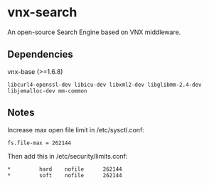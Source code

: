 # vnx-search
An open-source Search Engine based on VNX middleware.

## Dependencies
vnx-base (>=1.6.8)

`libcurl4-openssl-dev libicu-dev libxml2-dev libglibmm-2.4-dev libjemalloc-dev mm-common`

## Notes
Increase max open file limit in /etc/sysctl.conf:
```
fs.file-max = 262144
```

Then add this in /etc/security/limits.conf:
```
*         hard    nofile      262144
*         soft    nofile      262144
```
